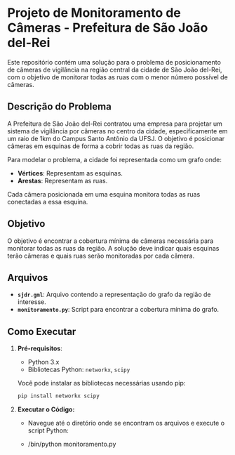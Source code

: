 # Projeto de Monitoramento de Câmeras - Prefeitura de São João del-Rei

Este repositório contém uma solução para o problema de posicionamento de câmeras de vigilância na região central da cidade de São João del-Rei, com o objetivo de monitorar todas as ruas com o menor número possível de câmeras.

## Descrição do Problema

A Prefeitura de São João del-Rei contratou uma empresa para projetar um sistema de vigilância por câmeras no centro da cidade, especificamente em um raio de 1km do Campus Santo Antônio da UFSJ. O objetivo é posicionar câmeras em esquinas de forma a cobrir todas as ruas da região.

Para modelar o problema, a cidade foi representada como um grafo onde:
- **Vértices**: Representam as esquinas.
- **Arestas**: Representam as ruas.

Cada câmera posicionada em uma esquina monitora todas as ruas conectadas a essa esquina.

## Objetivo

O objetivo é encontrar a cobertura mínima de câmeras necessária para monitorar todas as ruas da região. A solução deve indicar quais esquinas terão câmeras e quais ruas serão monitoradas por cada câmera.

## Arquivos

- **`sjdr.gml`**: Arquivo contendo a representação do grafo da região de interesse.
- **`monitoramento.py`**: Script para encontrar a cobertura mínima do grafo.

## Como Executar

1. **Pré-requisitos**:
   - Python 3.x
   - Bibliotecas Python: `networkx`, `scipy`

   Você pode instalar as bibliotecas necessárias usando pip:
   ```bash
   pip install networkx scipy

2. **Executar o Código:**

    - Navegue até o diretório onde se encontram os arquivos e execute o script Python:

    - /bin/python monitoramento.py